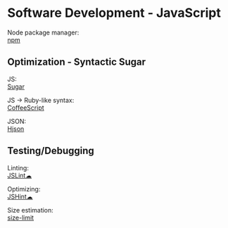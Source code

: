 # Software Development - JavaScript

Node package manager:  
[npm](https://www.npmjs.com/)

## Optimization - Syntactic Sugar

JS:  
[Sugar](https://sugarjs.com/)

JS -> Ruby-like syntax:  
[CoffeeScript](https://coffeescript.org/)

JSON:  
[Hjson](https://github.com/hjson/hjson-js)

## Testing/Debugging

Linting:  
[JSLint☁](https://jslint.com/)

Optimizing:  
[JSHint☁](https://jshint.com/)

Size estimation:  
[size-limit](https://github.com/ai/size-limit)
